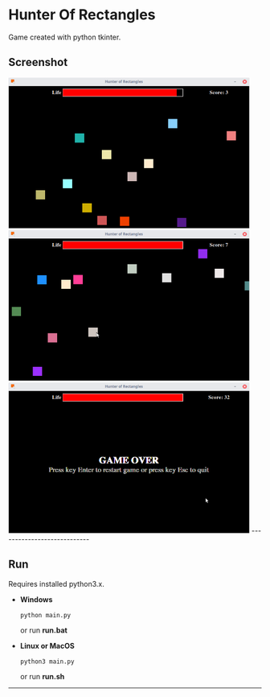 # Hunter Of Rectangles
 
Game created with python tkinter.

## Screenshot
<img src=screenshots/01.png/ height=300 width=480>
<img src=screenshots/02.png/ height=300 width=480>
<img src=screenshots/03.png/ height=300 width=480>
----------------------------

## Run

Requires installed python3.x.

* **Windows**

  ```
  python main.py
  ```
    or run **run.bat**
    
* **Linux or MacOS**

  ```
  python3 main.py
  ```
    or run **run.sh**
----------------------------
